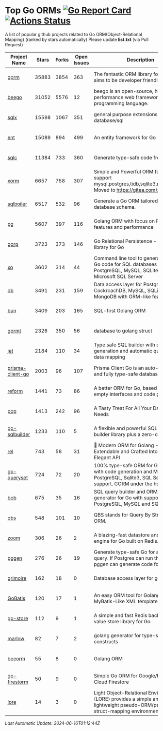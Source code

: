 # Top Go ORMs [![Go Report Card](https://goreportcard.com/badge/github.com/d-tsuji/awesome-go-orms)](https://goreportcard.com/report/github.com/d-tsuji/awesome-go-orms) [![Actions Status](https://github.com/d-tsuji/awesome-go-orms/workflows/CI/badge.svg)](https://github.com/d-tsuji/awesome-go-orms/actions)
A list of popular github projects related to Go ORM(Object-Relational Mapping) (ranked by stars automatically)
Please update **list.txt** (via Pull Request)

| Project Name | Stars | Forks | Open Issues | Description | Last Update |
| ------------ | ----- | ----- | ----------- | ----------- | ----------- |
| [gorm](https://github.com/go-gorm/gorm) | 35883 | 3854 | 363 | The fantastic ORM library for Golang, aims to be developer friendly | 2024-06-16 00:37:48 |
| [beego](https://github.com/beego/beego) | 31052 | 5576 | 12 | beego is an open-source, high-performance web framework for the Go programming language. | 2024-06-16 00:42:04 |
| [sqlx](https://github.com/jmoiron/sqlx) | 15598 | 1067 | 351 | general purpose extensions to golang's database/sql | 2024-06-15 22:57:06 |
| [ent](https://github.com/ent/ent) | 15089 | 894 | 499 | An entity framework for Go | 2024-06-15 19:17:04 |
| [sqlc](https://github.com/sqlc-dev/sqlc) | 11384 | 733 | 360 | Generate type-safe code from SQL | 2024-06-15 17:49:13 |
| [xorm](https://github.com/go-xorm/xorm) | 6657 | 758 | 307 | Simple and Powerful ORM for Go, support mysql,postgres,tidb,sqlite3,mssql,oracle, Moved to https://gitea.com/xorm/xorm | 2024-06-13 22:08:41 |
| [sqlboiler](https://github.com/volatiletech/sqlboiler) | 6517 | 532 | 96 | Generate a Go ORM tailored to your database schema. | 2024-06-15 20:01:23 |
| [pg](https://github.com/go-pg/pg) | 5607 | 397 | 116 | Golang ORM with focus on PostgreSQL features and performance | 2024-06-15 17:42:52 |
| [gorp](https://github.com/go-gorp/gorp) | 3723 | 373 | 146 | Go Relational Persistence - an ORM-ish library for Go | 2024-06-10 14:44:26 |
| [xo](https://github.com/xo/xo) | 3602 | 314 | 44 | Command line tool to generate idiomatic Go code for SQL databases supporting PostgreSQL, MySQL, SQLite, Oracle, and Microsoft SQL Server | 2024-06-15 04:20:24 |
| [db](https://github.com/upper/db) | 3491 | 231 | 159 | Data access layer for PostgreSQL, CockroachDB, MySQL, SQLite and MongoDB with ORM-like features. | 2024-06-11 15:21:56 |
| [bun](https://github.com/uptrace/bun) | 3409 | 203 | 165 | SQL-first Golang ORM | 2024-06-15 23:53:44 |
| [gormt](https://github.com/xxjwxc/gormt) | 2326 | 350 | 56 | database to golang struct | 2024-06-15 07:44:12 |
| [jet](https://github.com/go-jet/jet) | 2184 | 110 | 34 | Type safe SQL builder with code generation and automatic query result data mapping | 2024-06-15 14:50:41 |
| [prisma-client-go](https://github.com/steebchen/prisma-client-go) | 2003 | 96 | 107 | Prisma Client Go is an auto-generated and fully type-safe database client | 2024-06-13 22:30:46 |
| [reform](https://github.com/go-reform/reform) | 1441 | 73 | 86 | A better ORM for Go, based on non-empty interfaces and code generation. | 2024-05-23 13:04:11 |
| [pop](https://github.com/gobuffalo/pop) | 1413 | 242 | 96 | A Tasty Treat For All Your Database Needs | 2024-06-08 17:32:23 |
| [go-sqlbuilder](https://github.com/huandu/go-sqlbuilder) | 1233 | 110 | 5 | A flexible and powerful SQL string builder library plus a zero-config ORM. | 2024-06-15 10:17:08 |
| [rel](https://github.com/go-rel/rel) | 743 | 58 | 31 | :gem: Modern ORM for Golang - Testable, Extendable and Crafted Into a Clean and Elegant API | 2024-06-02 12:13:36 |
| [go-queryset](https://github.com/jirfag/go-queryset) | 724 | 72 | 20 | 100% type-safe ORM for Go (Golang) with code generation and MySQL, PostgreSQL, Sqlite3, SQL Server support. GORM under the hood. | 2024-05-29 05:52:24 |
| [bob](https://github.com/stephenafamo/bob) | 675 | 35 | 16 | SQL query builder and ORM/Factory generator for Go with support for PostgreSQL, MySQL and SQLite | 2024-06-15 17:37:07 |
| [qbs](https://github.com/coocood/qbs) | 548 | 101 | 10 | QBS stands for Query By Struct. A Go ORM. | 2024-05-23 13:06:26 |
| [zoom](https://github.com/albrow/zoom) | 306 | 26 | 2 | A blazing-fast datastore and querying engine for Go built on Redis. | 2024-06-12 14:00:21 |
| [pggen](https://github.com/jschaf/pggen) | 276 | 26 | 19 | Generate type-safe Go for any Postgres query. If Postgres can run the query, pggen can generate code for it. | 2024-06-15 17:08:03 |
| [grimoire](https://github.com/Fs02/grimoire) | 162 | 18 | 0 | Database access layer for golang | 2024-05-30 11:14:37 |
| [GoBatis](https://github.com/mei-rune/GoBatis) | 120 | 17 | 1 | An easy ORM tool for Golang, support MyBatis-Like XML template SQL | 2024-06-11 12:12:05 |
| [go-store](https://github.com/gosuri/go-store) | 112 | 9 | 1 | A simple and fast Redis backed key-value store library for Go | 2023-09-25 03:42:25 |
| [marlow](https://github.com/dadleyy/marlow) | 82 | 7 | 2 | golang generator for type-safe sql api constructs | 2024-01-25 13:28:04 |
| [beeorm](https://github.com/latolukasz/beeorm) | 55 | 8 | 0 | Golang ORM | 2024-01-09 19:00:44 |
| [go-firestorm](https://github.com/jschoedt/go-firestorm) | 50 | 9 | 0 | Simple Go ORM for Google/Firebase Cloud Firestore | 2024-05-24 08:10:04 |
| [lore](https://github.com/abrahambotros/lore) | 14 | 3 | 0 | Light Object-Relational Environment (LORE) provides a simple and lightweight pseudo-ORM/pseudo-struct-mapping environment for Go | 2023-09-25 08:03:17 |

*Last Automatic Update: 2024-06-16T01:12:44Z*